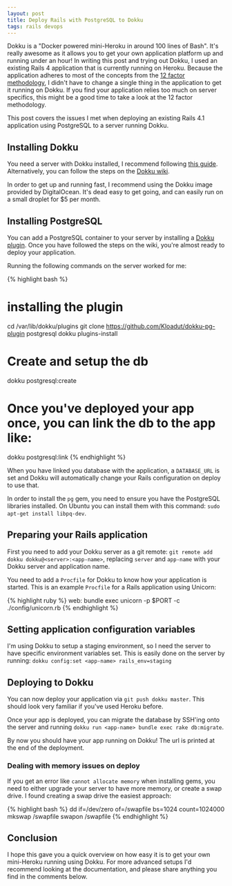 ```yaml
---
layout: post
title: Deploy Rails with PostgreSQL to Dokku
tags: rails devops
---
```


Dokku is a "Docker powered mini-Heroku in around 100 lines of Bash". It's really
awesome as it allows you to get your own application platform up and running
under an hour! In writing this post and trying out Dokku, I used an existing
Rails 4 application that is currently running on Heroku. Because the application
adheres to most of the concepts from the [12 factor
methodology](http://12factor.net/), I didn't have to change a single thing in the
application to get it running on Dokku. If you find your application relies too
much on server specifics, this might be a good time to take a look at the 12 factor
methodology.

<!-- more -->

This post covers the issues I met when deploying an existing Rails 4.1
application using PostgreSQL to a server running Dokku.

## Installing Dokku

You need a server with Dokku installed, I recommend following [this
guide](https://www.digitalocean.com/community/tutorials/how-to-use-the-dokku-one-click-digitalocean-image-to-run-a-ruby-on-rails-app).
Alternatively, you can follow the steps on the [Dokku
wiki](https://github.com/progrium/dokku#installing).

In order to get up and running fast, I recommend using the Dokku image provided
by DigitalOcean. It's dead easy to get going, and can easily run on a small
droplet for $5 per month.

## Installing PostgreSQL

You can add a PostgreSQL container to your server by installing a [Dokku
plugin](https://github.com/Kloadut/dokku-pg-plugin). Once you have followed the
steps on the wiki, you're almost ready to deploy your application.

Running the following commands on the server worked for me:

{% highlight bash %}
# installing the plugin
cd /var/lib/dokku/plugins
git clone https://github.com/Kloadut/dokku-pg-plugin postgresql
dokku plugins-install

# Create and setup the db
dokku postgresql:create <db-name>

# Once you've deployed your app once, you can link the db to the app like:
dokku postgresql:link <app-name> <db-name>
{% endhighlight %}

When you have linked you database with the application, a `DATABASE_URL` is set
and Dokku will automatically change your Rails configuration on deploy to use that.

In order to install the `pg` gem, you need to ensure you have the PostgreSQL
libraries installed. On Ubuntu you can install them with this command:
`sudo apt-get install libpq-dev`.

## Preparing your Rails application

First you need to add your Dokku server as a git remote:
`git remote add dokku dokku@<server>:<app-name>`, replacing `server` and
`app-name` with your Dokku server and application name.

You need to add a `Procfile` for Dokku to know how your application is started.
This is an example `Procfile` for a Rails application using Unicorn:

{% highlight ruby %}
web: bundle exec unicorn -p $PORT -c ./config/unicorn.rb
{% endhighlight %}

## Setting application configuration variables

I'm using Dokku to setup a staging environment, so I need the server to have
specific environment variables set. This is easily done on the server by
running: `dokku config:set <app-name> rails_env=staging`

## Deploying to Dokku

You can now deploy your application via `git push dokku master`. This should
look very familiar if you've used Heroku before.

Once your app is deployed, you can migrate the database by SSH'ing onto the
server and running `dokku run <app-name> bundle exec rake db:migrate`.

By now you should have your app running on Dokku! The url is printed at the end
of the deployment.

### Dealing with memory issues on deploy

If you get an error like `cannot allocate memory` when installing gems, you need
to either upgrade your server to have more memory, or create a swap drive. I
found creating a swap drive the easiest approach:

{% highlight bash %}
dd if=/dev/zero of=/swapfile bs=1024 count=1024000
mkswap /swapfile
swapon /swapfile
{% endhighlight %}

## Conclusion

I hope this gave you a quick overview on how easy it is to get your own
mini-Heroku running using Dokku. For more advanced setups I'd recommend looking
at the documentation, and please share anything you find in the comments below.
